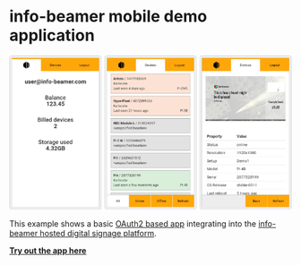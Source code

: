 # info-beamer mobile demo application

![App screenshots](doc-output.png)

This example shows a basic [OAuth2 based app](https://info-beamer.com/doc/oauth)
integrating into the [info-beamer hosted digital signage platform](https://info-beamer.com).

**[Try out the app here](https://demo-app.infobeamer.com)**
